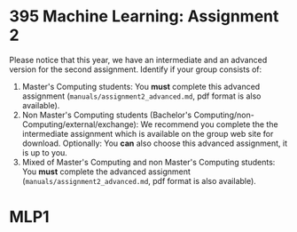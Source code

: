 395 Machine Learning: Assignment 2
=====================================

Please notice that this year, we have an intermediate and an advanced version 
for the second assignment. Identify if your group consists of: 

1. Master's Computing students: You **must** complete this advanced assignment 
(`manuals/assignment2_advanced.md`, pdf format is also available).
2. Non Master's Computing students 
(Bachelor's Computing/non-Computing/external/exchange): We recommend you 
complete the the intermediate assignment which is available on the group web 
site for download. Optionally: You **can** also choose this advanced assignment,
 it is up to you.
3. Mixed of Master's Computing and non Master's Computing students: You 
 **must** complete the advanced assignment (`manuals/assignment2_advanced.md`, 
 pdf format is also available).
# MLP1
